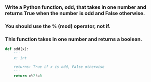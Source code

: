 ### Write a Python function, odd, that takes in one number and returns True when the number is odd and False otherwise.
### You should use the % (mod) operator, not if.
### This function takes in one number and returns a boolean.

```py
def odd(x):
    '''
    x: int

    returns: True if x is odd, False otherwise
    '''
    return x%2!=0
```